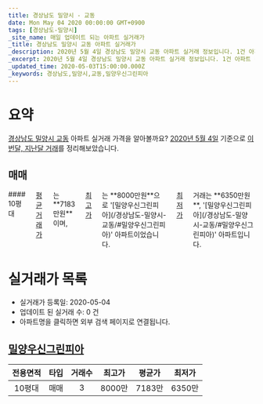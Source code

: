 ```yaml
---
title: 경상남도 밀양시 - 교동
date: Mon May 04 2020 00:00:00 GMT+0900
tags: [경상남도-밀양시]
_site_name: 매일 업데이트 되는 아파트 실거래가
_title: 경상남도 밀양시 교동 아파트 실거래가
_description: 2020년 5월 4일 경상남도 밀양시 교동 아파트 실거래 정보입니다. 1건 아파트 정보가 있습니다.
_excerpt: 2020년 5월 4일 경상남도 밀양시 교동 아파트 실거래 정보입니다. 1건 아파트 정보가 있습니다.
_updated_time: 2020-05-03T15:00:00.000Z
_keywords: 경상남도,밀양시,교동,밀양우신그린피아
---
```





# 요약
<ins>경상남도 밀양시 교동</ins> 아파트 실거래 가격을 알아볼까요? <ins>2020년 5월 4일</ins> 기준으로 <ins>이번달, 지난달 거래</ins>를 정리해보았습니다.

## 매매
<div class="container">
<div class="twelve columns" markdown="1">
#### 10평대
<ins>평균 거래가</ins>는 **7183만원**이며, <ins>최고가</ins>는 **8000만원**으로 '[밀양우신그린피아](/경상남도-밀양시-교동/#밀양우신그린피아)' 아파트이었습니다. <ins>최저가</ins> 거래는 **6350만원**, '[밀양우신그린피아](/경상남도-밀양시-교동/#밀양우신그린피아)' 아파트입니다.
</div>
</div>



# 실거래가 목록
- 실거래가 등록일: 2020-05-04
- 업데이트 된 실거래 수: 0 건
- 아파트명을 클릭하면 외부 검색 페이지로 연결됩니다.

## [밀양우신그린피아](#밀양우신그린피아)

|전용면적|타입|거래수|최고가|평균가|최저가|
|:---:|:---:|:---:|:---:|:---:|:---:|
|10평대|<span class="deal-type-1">매매</span>|3|8000만|7183만|6350만|

<br/>



